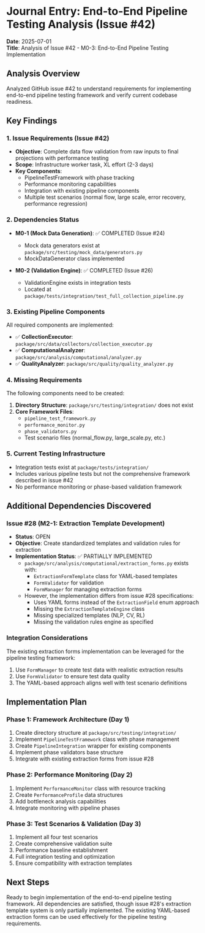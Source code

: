 # Journal Entry: End-to-End Pipeline Testing Analysis (Issue #42)

**Date**: 2025-07-01  
**Title**: Analysis of Issue #42 - M0-3: End-to-End Pipeline Testing Implementation

## Analysis Overview

Analyzed GitHub issue #42 to understand requirements for implementing end-to-end pipeline testing framework and verify current codebase readiness.

## Key Findings

### 1. Issue Requirements (Issue #42)
- **Objective**: Complete data flow validation from raw inputs to final projections with performance testing
- **Scope**: Infrastructure worker task, XL effort (2-3 days)
- **Key Components**:
  - PipelineTestFramework with phase tracking
  - Performance monitoring capabilities  
  - Integration with existing pipeline components
  - Multiple test scenarios (normal flow, large scale, error recovery, performance regression)

### 2. Dependencies Status
- **M0-1 (Mock Data Generation)**: ✅ COMPLETED (Issue #24)
  - Mock data generators exist at `package/src/testing/mock_data/generators.py`
  - MockDataGenerator class implemented
  
- **M0-2 (Validation Engine)**: ✅ COMPLETED (Issue #26)
  - ValidationEngine exists in integration tests
  - Located at `package/tests/integration/test_full_collection_pipeline.py`

### 3. Existing Pipeline Components
All required components are implemented:
- ✅ **CollectionExecutor**: `package/src/data/collectors/collection_executor.py`
- ✅ **ComputationalAnalyzer**: `package/src/analysis/computational/analyzer.py`
- ✅ **QualityAnalyzer**: `package/src/quality/quality_analyzer.py`

### 4. Missing Requirements
The following components need to be created:
1. **Directory Structure**: `package/src/testing/integration/` does not exist
2. **Core Framework Files**:
   - `pipeline_test_framework.py`
   - `performance_monitor.py`
   - `phase_validators.py`
   - Test scenario files (normal_flow.py, large_scale.py, etc.)

### 5. Current Testing Infrastructure
- Integration tests exist at `package/tests/integration/`
- Includes various pipeline tests but not the comprehensive framework described in issue #42
- No performance monitoring or phase-based validation framework

## Additional Dependencies Discovered

### Issue #28 (M2-1: Extraction Template Development)
- **Status**: OPEN
- **Objective**: Create standardized templates and validation rules for extraction
- **Implementation Status**: ✅ PARTIALLY IMPLEMENTED
  - `package/src/analysis/computational/extraction_forms.py` exists with:
    - `ExtractionFormTemplate` class for YAML-based templates
    - `FormValidator` for validation
    - `FormManager` for managing extraction forms
  - However, the implementation differs from issue #28 specifications:
    - Uses YAML forms instead of the `ExtractionField` enum approach
    - Missing the `ExtractionTemplateEngine` class
    - Missing specialized templates (NLP, CV, RL)
    - Missing the validation rules engine as specified

### Integration Considerations
The existing extraction forms implementation can be leveraged for the pipeline testing framework:
1. Use `FormManager` to create test data with realistic extraction results
2. Use `FormValidator` to ensure test data quality
3. The YAML-based approach aligns well with test scenario definitions

## Implementation Plan

### Phase 1: Framework Architecture (Day 1)
1. Create directory structure at `package/src/testing/integration/`
2. Implement `PipelineTestFramework` class with phase management
3. Create `PipelineIntegration` wrapper for existing components
4. Implement phase validators base structure
5. Integrate with existing extraction forms from issue #28

### Phase 2: Performance Monitoring (Day 2)
1. Implement `PerformanceMonitor` class with resource tracking
2. Create `PerformanceProfile` data structures
3. Add bottleneck analysis capabilities
4. Integrate monitoring with pipeline phases

### Phase 3: Test Scenarios & Validation (Day 3)
1. Implement all four test scenarios
2. Create comprehensive validation suite
3. Performance baseline establishment
4. Full integration testing and optimization
5. Ensure compatibility with extraction templates

## Next Steps
Ready to begin implementation of the end-to-end pipeline testing framework. All dependencies are satisfied, though issue #28's extraction template system is only partially implemented. The existing YAML-based extraction forms can be used effectively for the pipeline testing requirements.